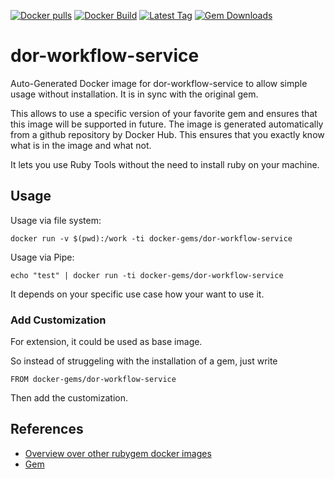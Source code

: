 [![Docker pulls](https://img.shields.io/docker/pulls/rubygem/dor-workflow-service.svg)](https://hub.docker.com/r/rubygem/dor-workflow-service/)
[![Docker Build](https://img.shields.io/docker/automated/rubygem/dor-workflow-service.svg)](https://hub.docker.com/r/rubygem/dor-workflow-service/)
[![Latest Tag](https://img.shields.io/github/tag/docker-rubygem/dor-workflow-service.svg)](https://hub.docker.com/r/rubygem/dor-workflow-service/)
[![Gem Downloads](https://img.shields.io/gem/dt/dor-workflow-service.svg)](https://rubygems.org/gems/dor-workflow-service/)
# dor-workflow-service

Auto-Generated Docker image for dor-workflow-service to allow simple usage without installation.
It is in sync with the original gem.

This allows to use a specific version of your favorite gem and ensures that this image will be supported in future.
The image is generated automatically from a github repository by Docker Hub.
This ensures that you exactly know what is in the image and what not.

It lets you use Ruby Tools without the need to install ruby on your machine.

## Usage

Usage via file system:

`docker run -v $(pwd):/work -ti docker-gems/dor-workflow-service`

Usage via Pipe:

`echo "test" | docker run -ti docker-gems/dor-workflow-service`

It depends on your specific use case how your want to use it.

### Add Customization

For extension, it could be used as base image.

So instead of struggeling with the installation of a gem, just write

`FROM docker-gems/dor-workflow-service`

Then add the customization.

## References

 - [Overview over other rubygem docker images](https://github.com/thinkbot/docker-rubygem)
 - [Gem](https://rubygems.org/gems/dor-workflow-service/)
